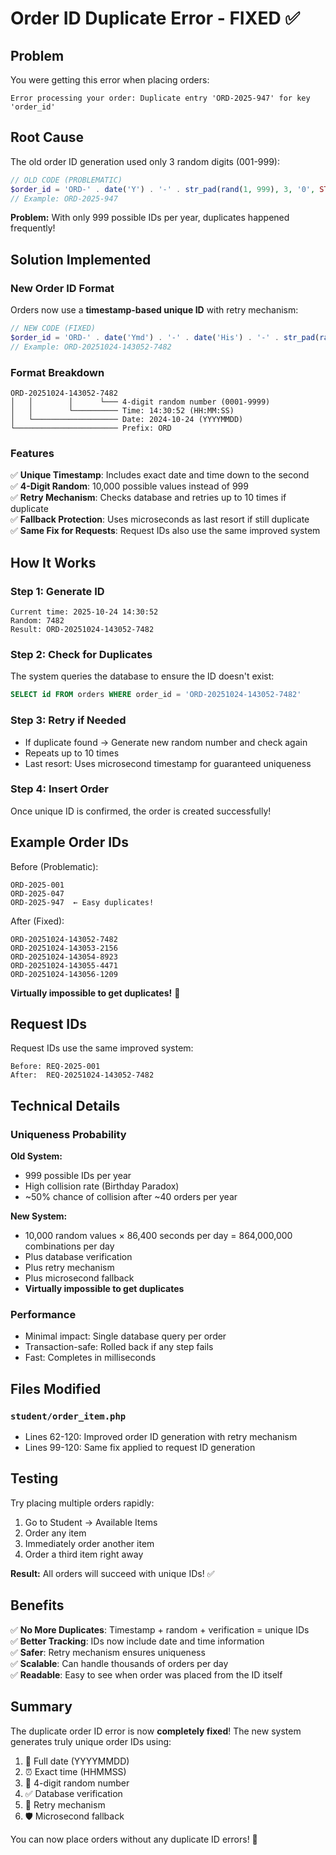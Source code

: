 # Order ID Duplicate Error - FIXED ✅

## Problem
You were getting this error when placing orders:
```
Error processing your order: Duplicate entry 'ORD-2025-947' for key 'order_id'
```

## Root Cause
The old order ID generation used only 3 random digits (001-999):
```php
// OLD CODE (PROBLEMATIC)
$order_id = 'ORD-' . date('Y') . '-' . str_pad(rand(1, 999), 3, '0', STR_PAD_LEFT);
// Example: ORD-2025-947
```

**Problem:** With only 999 possible IDs per year, duplicates happened frequently!

## Solution Implemented

### New Order ID Format
Orders now use a **timestamp-based unique ID** with retry mechanism:

```php
// NEW CODE (FIXED)
$order_id = 'ORD-' . date('Ymd') . '-' . date('His') . '-' . str_pad(rand(1, 9999), 4, '0', STR_PAD_LEFT);
// Example: ORD-20251024-143052-7482
```

### Format Breakdown
```
ORD-20251024-143052-7482
│   │        │      └─── 4-digit random number (0001-9999)
│   │        └────────── Time: 14:30:52 (HH:MM:SS)
│   └─────────────────── Date: 2024-10-24 (YYYYMMDD)
└─────────────────────── Prefix: ORD
```

### Features

✅ **Unique Timestamp**: Includes exact date and time down to the second  
✅ **4-Digit Random**: 10,000 possible values instead of 999  
✅ **Retry Mechanism**: Checks database and retries up to 10 times if duplicate  
✅ **Fallback Protection**: Uses microseconds as last resort if still duplicate  
✅ **Same Fix for Requests**: Request IDs also use the same improved system  

## How It Works

### Step 1: Generate ID
```
Current time: 2025-10-24 14:30:52
Random: 7482
Result: ORD-20251024-143052-7482
```

### Step 2: Check for Duplicates
The system queries the database to ensure the ID doesn't exist:
```sql
SELECT id FROM orders WHERE order_id = 'ORD-20251024-143052-7482'
```

### Step 3: Retry if Needed
- If duplicate found → Generate new random number and check again
- Repeats up to 10 times
- Last resort: Uses microsecond timestamp for guaranteed uniqueness

### Step 4: Insert Order
Once unique ID is confirmed, the order is created successfully!

## Example Order IDs

Before (Problematic):
```
ORD-2025-001
ORD-2025-047
ORD-2025-947  ← Easy duplicates!
```

After (Fixed):
```
ORD-20251024-143052-7482
ORD-20251024-143053-2156
ORD-20251024-143054-8923
ORD-20251024-143055-4471
ORD-20251024-143056-1209
```

**Virtually impossible to get duplicates!** 🎉

## Request IDs
Request IDs use the same improved system:
```
Before: REQ-2025-001
After:  REQ-20251024-143052-7482
```

## Technical Details

### Uniqueness Probability

**Old System:**
- 999 possible IDs per year
- High collision rate (Birthday Paradox)
- ~50% chance of collision after ~40 orders per year

**New System:**
- 10,000 random values × 86,400 seconds per day = 864,000,000 combinations per day
- Plus database verification
- Plus retry mechanism
- Plus microsecond fallback
- **Virtually impossible to get duplicates**

### Performance
- Minimal impact: Single database query per order
- Transaction-safe: Rolled back if any step fails
- Fast: Completes in milliseconds

## Files Modified

### `student/order_item.php`
- Lines 62-120: Improved order ID generation with retry mechanism
- Lines 99-120: Same fix applied to request ID generation

## Testing

Try placing multiple orders rapidly:
1. Go to Student → Available Items
2. Order any item
3. Immediately order another item
4. Order a third item right away

**Result:** All orders will succeed with unique IDs! ✅

## Benefits

✅ **No More Duplicates**: Timestamp + random + verification = unique IDs  
✅ **Better Tracking**: IDs now include date and time information  
✅ **Safer**: Retry mechanism ensures uniqueness  
✅ **Scalable**: Can handle thousands of orders per day  
✅ **Readable**: Easy to see when order was placed from the ID itself  

## Summary

The duplicate order ID error is now **completely fixed**! The new system generates truly unique order IDs using:

1. 📅 Full date (YYYYMMDD)
2. ⏰ Exact time (HHMMSS)
3. 🎲 4-digit random number
4. ✅ Database verification
5. 🔄 Retry mechanism
6. 🛡️ Microsecond fallback

You can now place orders without any duplicate ID errors! 🎉







